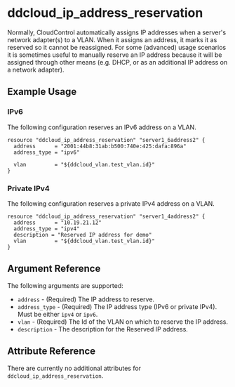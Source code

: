 # ddcloud\_ip\_address\_reservation 

Normally, CloudControl automatically assigns IP addresses when a server's network adapter(s) to a VLAN. When it assigns an address, it marks it as reserved so it cannot be reassigned.
For some (advanced) usage scenarios it is sometimes useful to manually reserve an IP address because it will be assigned through other means (e.g. DHCP, or as an additional IP address on a network adapter).

## Example Usage

### IPv6
The following configuration reserves an IPv6 address on a VLAN.

```hcl
resource "ddcloud_ip_address_reservation" "server1_6address2" {
  address      = "2001:44b8:31ab:b500:740e:425:dafa:896a"
  address_type = "ipv6"

  vlan         = "${ddcloud_vlan.test_vlan.id}"
}
```

### Private IPv4
The following configuration reserves a private IPv4 address on a VLAN.

```hcl
resource "ddcloud_ip_address_reservation" "server1_4address2" {
  address      = "10.19.21.12"
  address_type = "ipv4"
  description = "Reserved IP address for demo" 
  vlan         = "${ddcloud_vlan.test_vlan.id}"
}
```
  
## Argument Reference

The following arguments are supported:

* `address` - (Required) The IP address to reserve.
* `address_type` - (Required) The IP address type (IPv6 or private IPv4).  
Must be either `ipv4` or `ipv6`.
* `vlan` - (Required) The Id of the VLAN on which to reserve the IP address.
* `description` - The description for the Reserved IP address.

## Attribute Reference

There are currently no additional attributes for `ddcloud_ip_address_reservation`.
